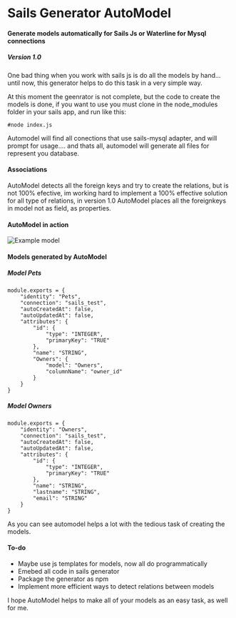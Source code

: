 # Sails Generator AutoModel
#### Generate models automatically for Sails Js or Waterline for Mysql connections

##### Version 1.0

One bad thing when you work with sails js is do all the models by hand... until now, this generator helps to do this task in a very simple way.

At this moment the geenrator is not complete, but the code to create the models is done, if you want to use you must clone in the node_modules folder in your sails app, and run like this:

```
#node index.js
```

Automodel will find all conections that use sails-mysql adapter, and will prompt for usage.... and thats all, automodel will generate all files for represent you database.

#### Associations
AutoModel detects all the foreign keys and try to create the relations, but is not 100% efective, im working hard to implement a 100% effective solution for all type of relations, in version 1.0 AutoModel places all the foreignkeys in model not as field, as properties.

#### AutoModel in action

![Example model](http://www.legalintelligence.cl/sails_test.png?raw=true "Example Model")

#### Models generated by AutoModel
##### Model Pets

```
module.exports = {
    "identity": "Pets",
    "connection": "sails_test",
    "autoCreatedAt": false,
    "autoUpdatedAt": false,
    "attributes": {
        "id": {
            "type": "INTEGER",
            "primaryKey": "TRUE"
        },
        "name": "STRING",
        "Owners": {
            "model": "Owners",
            "columnName": "owner_id"
        }
    }
}
```

##### Model Owners

```
module.exports = {
    "identity": "Owners",
    "connection": "sails_test",
    "autoCreatedAt": false,
    "autoUpdatedAt": false,
    "attributes": {
        "id": {
            "type": "INTEGER",
            "primaryKey": "TRUE"
        },
        "name": "STRING",
        "lastname": "STRING",
        "email": "STRING"
    }
}
```

As you can see automodel helps a lot with the tedious task of creating the models.

#### To-do
- Maybe use js templates for models, now all do programmatically
- Emebed all code in sails generator
- Package the generator as npm
- Implement more efficient ways to detect relations between models

I hope AutoModel helps to make all of your models as an easy task, as well for me.
